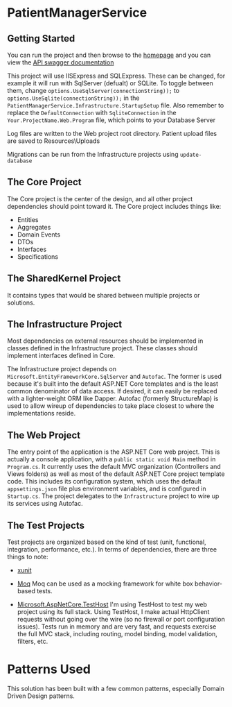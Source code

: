 # PatientManagerService

## Getting Started

You can run the project and then browse to the <a href="http://localhost:57678/" target="_blank">homepage</a>
and you can view the <a href="http://localhost:57678/swagger/index.html" target="_blank">API swagger documentation</a> 

This project will use IISExpress and SQLExpress. These can be changed, for example it will run with SqlServer (defualt) or SQLite. To toggle between them, change `options.UseSqlServer(connectionString));` to `options.UseSqlite(connectionString));` in the `PatientManagerService.Infrastructure.StartupSetup` file. Also remember to replace the `DefaultConnection` with `SqliteConnection` in the `Your.ProjectName.Web.Program` file, which points to your Database Server

Log files are written to the Web project root directory.  Patient upload files are saved to Resources\Uploads

Migrations can be run from the Infrastructure projects using `update-database`

## The Core Project

The Core project is the center of the design, and all other project dependencies should point toward it. The Core project includes things like:

- Entities
- Aggregates
- Domain Events
- DTOs
- Interfaces
- Specifications

## The SharedKernel Project

It contains types that would be shared between multiple projects or solutions.

## The Infrastructure Project

Most dependencies on external resources should be implemented in classes defined in the Infrastructure project. These classes should implement interfaces defined in Core. 

The Infrastructure project depends on `Microsoft.EntityFrameworkCore.SqlServer` and `Autofac`. The former is used because it's built into the default ASP.NET Core templates and is the least common denominator of data access. If desired, it can easily be replaced with a lighter-weight ORM like Dapper. Autofac (formerly StructureMap) is used to allow wireup of dependencies to take place closest to where the implementations reside. 

## The Web Project

The entry point of the application is the ASP.NET Core web project. This is actually a console application, with a `public static void Main` method in `Program.cs`. It currently uses the default MVC organization (Controllers and Views folders) as well as most of the default ASP.NET Core project template code. This includes its configuration system, which uses the default `appsettings.json` file plus environment variables, and is configured in `Startup.cs`. The project delegates to the `Infrastructure` project to wire up its services using Autofac.

## The Test Projects

Test projects are organized based on the kind of test (unit, functional, integration, performance, etc.). In terms of dependencies, there are three things to note:

- [xunit](https://www.nuget.org/packages/xunit) 

- [Moq](https://www.nuget.org/packages/Moq/) Moq can be used as a mocking framework for white box behavior-based tests. 

- [Microsoft.AspNetCore.TestHost](https://www.nuget.org/packages/Microsoft.AspNetCore.TestHost) I'm using TestHost to test my web project using its full stack. Using TestHost, I make actual HttpClient requests without going over the wire (so no firewall or port configuration issues). Tests run in memory and are very fast, and requests exercise the full MVC stack, including routing, model binding, model validation, filters, etc.

# Patterns Used

This solution has been built with a few common patterns, especially Domain Driven Design patterns. 